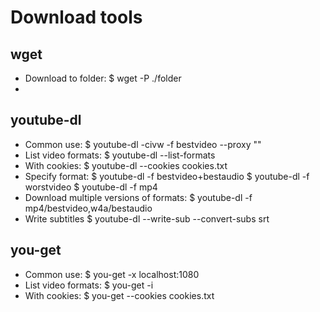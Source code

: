 # Download tools

## wget
- Download to folder:
    $ wget <url> -P ./folder
- 

## youtube-dl
- Common use:
    $ youtube-dl -civw -f bestvideo --proxy "" <URL>
- List video formats:
    $ youtube-dl --list-formats <URL>
- With cookies:
    $ youtube-dl --cookies cookies.txt <URL>
- Specify format:
    $ youtube-dl -f bestvideo+bestaudio <URL>
    $ youtube-dl -f worstvideo <URL>
    $ youtube-dl -f mp4 <URL>
- Download multiple versions of formats:
    $ youtube-dl -f mp4/bestvideo,w4a/bestaudio <URL>
- Write subtitles
    $ youtube-dl --write-sub --convert-subs srt <URL>


## you-get
- Common use:
    $ you-get -x localhost:1080 <URL>
- List video formats:
    $ you-get -i <URL>
- With cookies:
    $ you-get --cookies cookies.txt <URL>
